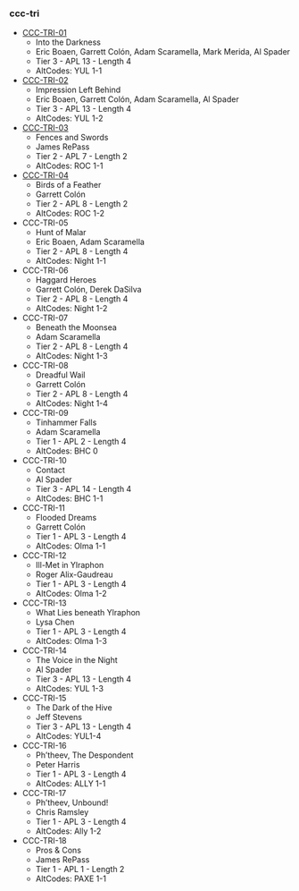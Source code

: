 ### ccc-tri
* [CCC-TRI-01](http://bit.ly/CCCTRI01)
    * Into the Darkness
    * Eric Boaen, Garrett Colón, Adam Scaramella, Mark Merida, Al Spader
    * Tier 3 - APL 13 - Length 4
    * AltCodes: YUL 1-1
* [CCC-TRI-02](http://bit.ly/CCCTRI02)
    * Impression Left Behind
    * Eric Boaen, Garrett Colón, Adam Scaramella, Al Spader
    * Tier 3 - APL 13 - Length 4
    * AltCodes: YUL 1-2
* [CCC-TRI-03](http://bit.ly/CCCTRI03)
    * Fences and Swords
    * James RePass
    * Tier 2 - APL 7 - Length 2
    * AltCodes: ROC 1-1
* [CCC-TRI-04](http://bit.ly/CCCTRI04)
    * Birds of a Feather
    * Garrett Colón
    * Tier 2 - APL 8 - Length 2
    * AltCodes: ROC 1-2
* CCC-TRI-05
    * Hunt of Malar
    * Eric Boaen, Adam Scaramella
    * Tier 2 - APL 8 - Length 4
    * AltCodes: Night 1-1
* CCC-TRI-06
    * Haggard Heroes
    * Garrett Colón, Derek DaSilva
    * Tier 2 - APL 8 - Length 4
    * AltCodes: Night 1-2
* CCC-TRI-07
    * Beneath the Moonsea
    * Adam Scaramella
    * Tier 2 - APL 8 - Length 4
    * AltCodes: Night 1-3
* CCC-TRI-08
    * Dreadful Wail
    * Garrett Colón
    * Tier 2 - APL 8 - Length 4
    * AltCodes: Night 1-4
* CCC-TRI-09
    * Tinhammer Falls
    * Adam Scaramella
    * Tier 1 - APL 2 - Length 4
    * AltCodes: BHC 0
* CCC-TRI-10
    * Contact
    * Al Spader
    * Tier 3 - APL 14 - Length 4
    * AltCodes: BHC 1-1
* CCC-TRI-11
    * Flooded Dreams
    * Garrett Colón
    * Tier 1 - APL 3 - Length 4
    * AltCodes: Olma 1-1
* CCC-TRI-12
    * Ill-Met in Ylraphon 
    * Roger Alix-Gaudreau
    * Tier 1 - APL 3 - Length 4
    * AltCodes: Olma 1-2
* CCC-TRI-13
    * What Lies beneath Ylraphon
    * Lysa Chen
    * Tier 1 - APL 3 - Length 4
    * AltCodes: Olma 1-3
* CCC-TRI-14
    * The Voice in the Night
    * Al Spader
    * Tier 3 - APL 13 - Length 4
    * AltCodes: YUL 1-3
* CCC-TRI-15
    * The Dark of the Hive
    * Jeff Stevens
    * Tier 3 - APL 13 - Length 4
    * AltCodes: YUL1-4
* CCC-TRI-16
    * Ph’theev, The Despondent
    * Peter Harris
    * Tier 1 - APL 3 - Length 4
    * AltCodes: ALLY 1-1
* CCC-TRI-17
    * Ph’theev, Unbound!
    * Chris Ramsley
    * Tier 1 - APL 3 - Length 4
    * AltCodes: Ally 1-2
* CCC-TRI-18
    * Pros & Cons
    * James RePass
    * Tier 1 - APL 1 - Length 2
    * AltCodes: PAXE 1-1
